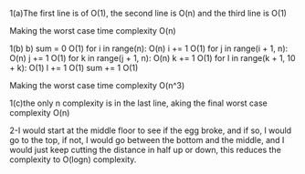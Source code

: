 1(a)The first line is of O(1), the second line is O(n) and the third line is O(1)

Making the worst case time complexity O(n)

1(b)
b)  sum = 0                              O(1)
    for i in range(n):                   O(n)
      i += 1                             O(1)
      for j in range(i + 1, n):          O(n)
        j += 1                           O(1)
        for k in range(j + 1, n):        O(n)
          k += 1                         O(1)
          for l in range(k + 1, 10 + k): O(1)
            l += 1                       O(1)
            sum += 1                     O(1)

Making the worst case time complexity O(n^3)


1(c)the only n complexity is in the last line, aking the final worst case complexity O(n)

2-I would start at the middle floor to see if the egg broke, and if so, I would go to the top, if not, I would go between the bottom and the middle, and I would just keep cutting the distance in half up or down, this reduces the complexity to O(logn) complexity. 
